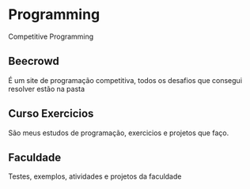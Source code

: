 # Programming
Competitive Programming

## Beecrowd 
É um site de programação competitiva, todos os desafios que consegui resolver estão na pasta

## Curso Exercicios
São meus estudos de programação, exercicios e projetos que faço.

## Faculdade
Testes, exemplos, atividades e projetos da faculdade
